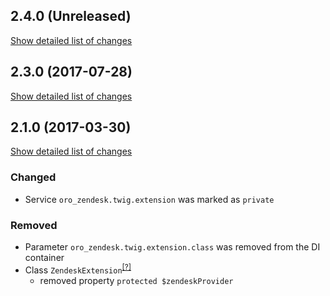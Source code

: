 ## 2.4.0 (Unreleased)
[Show detailed list of changes](incompatibilities-2-4-0.md)

## 2.3.0 (2017-07-28)
[Show detailed list of changes](incompatibilities-2-3-0.md)

## 2.1.0 (2017-03-30)
[Show detailed list of changes](incompatibilities-2-1-0.md)

### Changed
- Service `oro_zendesk.twig.extension` was marked as `private`
### Removed
- Parameter `oro_zendesk.twig.extension.class` was removed from the DI container
- Class `ZendeskExtension`<sup>[[?]](https://github.com/oroinc/OroCRMZendeskBundle/tree/2.1.0/Twig/ZendeskExtension.php "Oro\Bundle\ZendeskBundle\Twig\ZendeskExtension")</sup>
    - removed property `protected $zendeskProvider`
